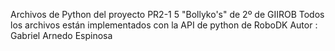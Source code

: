 Archivos de Python del proyecto PR2-1 5 "Bollyko's" de 2º de GIIROB
Todos los archivos están implementados con la API de python de RoboDK
Autor : Gabriel Arnedo Espinosa
